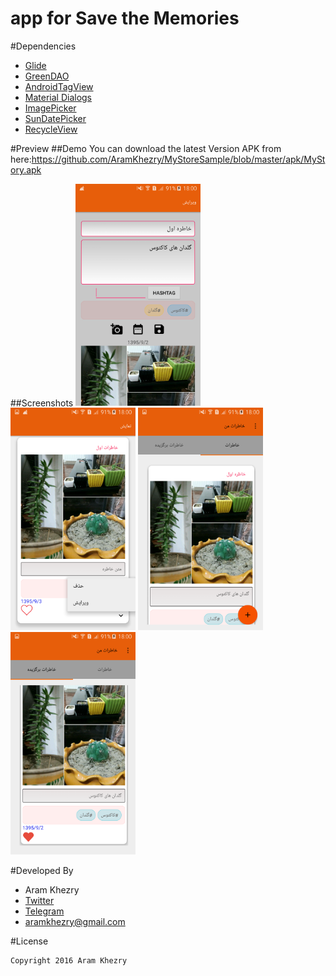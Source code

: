 # app for Save the Memories

#Dependencies

- [Glide](https://github.com/bumptech/glide/)
- [GreenDAO](https://github.com/greenrobot/greenDAO/)
- [AndroidTagView](https://github.com/whilu/AndroidTagView/)
- [Material Dialogs](https://github.com/afollestad/material-dialogs)
- [ImagePicker](https://github.com/nguyenhoanglam/ImagePicker)
- [SunDatePicker](https://github.com/alirezaafkar/SunDatePicker)
- [RecycleView](http://www.androidhive.info/2016/05/android-working-with-card-view-and-recycler-view/)


#Preview
##Demo
You can download the latest Version APK from here:https://github.com/AramKhezry/MyStoreSample/blob/master/apk/MyStory.apk


##Screenshots
<img src="screenshot/Screenshot_2016-11-23-18-00-03[1].png" width="200px" />
<img src="screenshot/Screenshot_2016-11-23-18-00-12[1].png" width="200px" />
<img src="screenshot/Screenshot_2016-11-23-18-00-28[1].png" width="200px" />
<img src="screenshot/Screenshot_2016-11-23-18-00-32[1].png" width="200px" />


#Developed By

* Aram Khezry
 * [Twitter](https://twitter.com/aramkhezry)
 * [Telegram](https://telegram.me/aramkhezry)
 * aramkhezry@gmail.com
 
 
#License

    Copyright 2016 Aram Khezry
